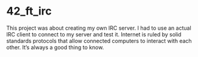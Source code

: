 # 42_ft_irc

This project was about creating my own IRC server. I had to use an actual IRC client to connect to my server and test it. Internet is ruled by solid standards protocols that allow connected computers to interact with each other. It’s always a good thing to know.
